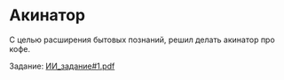 # Акинатор

С целью расширения бытовых познаний, решил делать акинатор про кофе.

Задание: [ИИ_задание#1.pdf](https://drive.google.com/drive/folders/1KI9peDWk-RDMXwyCGJ110MJRmmMsuzOj)